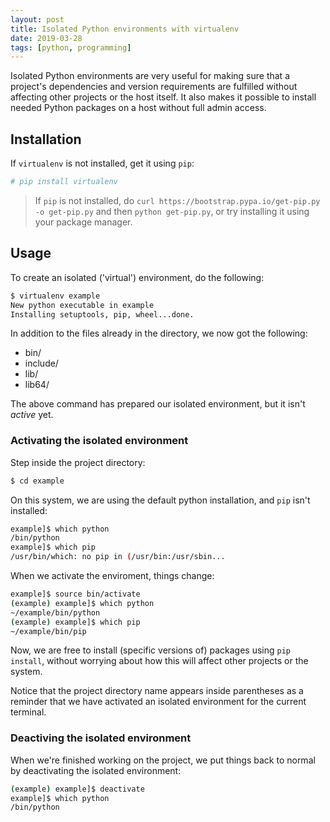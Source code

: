 ```yaml
---
layout: post
title: Isolated Python environments with virtualenv
date: 2019-03-28
tags: [python, programming]
---
```


Isolated Python environments are very useful for making sure that a project's dependencies and version requirements are fulfilled without affecting other projects or the host itself. It also makes it possible to install needed Python packages on a host without full admin access.

## Installation

If `virtualenv` is not installed, get it using `pip`:

```bash 
# pip install virtualenv
```

> If `pip` is not installed, do `curl https://bootstrap.pypa.io/get-pip.py -o get-pip.py` and then `python get-pip.py`, or try installing it using your package manager.


## Usage

To create an isolated ('virtual') environment, do the following:

```bash 
$ virtualenv example
New python executable in example
Installing setuptools, pip, wheel...done.
```

In addition to the files already in the directory, we now got the following:

- bin/
- include/
- lib/
- lib64/

The above command has prepared our isolated environment, but it isn't *active* yet.

### Activating the isolated environment

Step inside the project directory:

```bash 
$ cd example
```

On this system, we are using the default python installation, and `pip` isn't installed:

```bash 
example]$ which python
/bin/python
example]$ which pip
/usr/bin/which: no pip in (/usr/bin:/usr/sbin...
```

When we activate the enviroment, things change:

```bash 
example]$ source bin/activate
(example) example]$ which python
~/example/bin/python
(example) example]$ which pip
~/example/bin/pip
```

Now, we are free to install (specific versions of) packages using `pip install`, without worrying about how this will affect other projects or the system.

Notice that the project directory name appears inside parentheses as a reminder that we have activated an isolated environment for the current terminal.

### Deactiving the isolated environment

When we're finished working on the project, we put things back to normal by deactivating the isolated environment:

```bash 
(example) example]$ deactivate
example]$ which python
/bin/python
```
